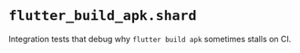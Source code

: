 # `flutter_build_apk.shard`

Integration tests that debug why `flutter build apk` sometimes stalls on CI.
